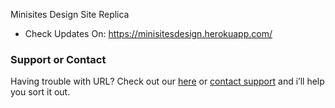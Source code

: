 Minisites Design Site Replica

- Check Updates On:  https://minisitesdesign.herokuapp.com/





### Support or Contact

Having trouble with URL? Check out our [here](https://minisitesdesign.herokuapp.com/) or [contact support](https://github.com/RidaRidss) and i’ll help you sort it out.
